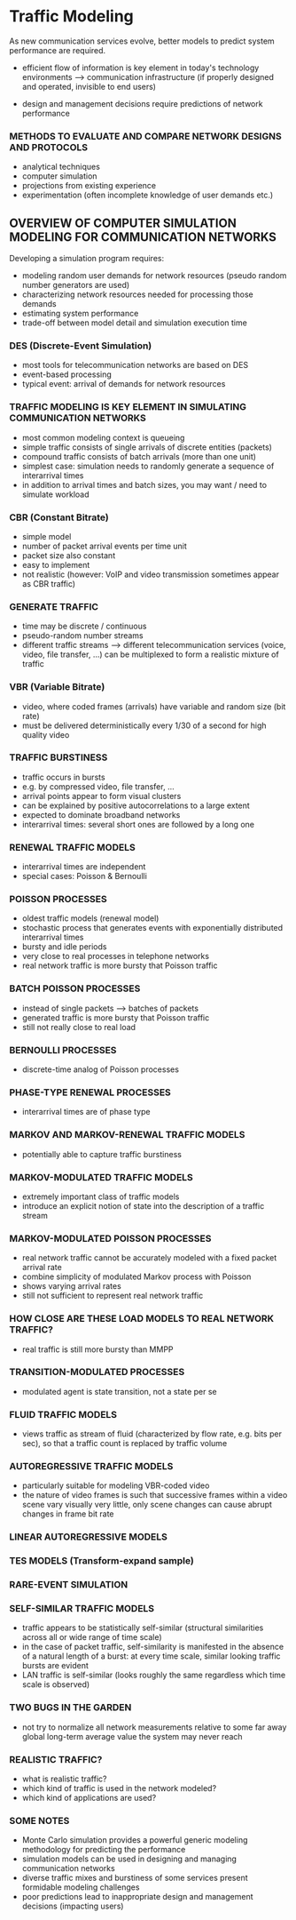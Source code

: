 # Traffic Modeling

As new communication services evolve, better models to predict system performance are required.

- efficient flow of information is key element in today's technology environments
    --> communication infrastructure (if properly designed and operated, invisible to end users)

- design and management decisions require predictions of network performance

### METHODS TO EVALUATE AND COMPARE NETWORK DESIGNS AND PROTOCOLS
- analytical techniques
- computer simulation
- projections from existing experience
- experimentation (often incomplete knowledge of user demands etc.)

## OVERVIEW OF COMPUTER SIMULATION MODELING FOR COMMUNICATION NETWORKS

Developing a simulation program requires:

- modeling random user demands for network resources (pseudo random number generators are used)
- characterizing network resources needed for processing those demands
- estimating system performance
- trade-off between model detail and simulation execution time

### DES (Discrete-Event Simulation)
- most tools for telecommunication networks are based on DES
- event-based processing
- typical event: arrival of demands for network resources

### TRAFFIC MODELING IS KEY ELEMENT IN SIMULATING COMMUNICATION NETWORKS

- most common modeling context is queueing
- simple traffic consists of single arrivals of discrete entities (packets)
- compound traffic consists of batch arrivals (more than one unit)
- simplest case: simulation needs to randomly generate a sequence of interarrival times
- in addition to arrival times and batch sizes, you may want / need to simulate workload

### CBR (Constant Bitrate)
- simple model
- number of packet arrival events per time unit
- packet size also constant
- easy to implement
- not realistic (however: VoIP and video transmission sometimes appear as CBR traffic)

### GENERATE TRAFFIC
- time may be discrete / continuous
- pseudo-random number streams
- different traffic streams --> different telecommunication services (voice, video, file transfer, ...) can be multiplexed to form a realistic mixture of traffic


### VBR (Variable Bitrate)
- video, where coded frames (arrivals) have variable and random size (bit rate)
- must be delivered deterministically every 1/30 of a second for high quality video


### TRAFFIC BURSTINESS
- traffic occurs in bursts
- e.g. by compressed video, file transfer, ...
- arrival points appear to form visual clusters
- can be explained by positive autocorrelations to a large extent
- expected to dominate broadband networks
- interarrival times: several short ones are followed by a long one

### RENEWAL TRAFFIC MODELS
- interarrival times are independent
- special cases: Poisson & Bernoulli

### POISSON PROCESSES
- oldest traffic models (renewal model)
- stochastic process that generates events with exponentially distributed interarrival times
- bursty and idle periods
- very close to real processes in telephone networks
- real network traffic is more bursty that Poisson traffic

### BATCH POISSON PROCESSES
- instead of single packets --> batches of packets
- generated traffic is more bursty that Poisson traffic
- still not really close to real load

### BERNOULLI PROCESSES
- discrete-time analog of Poisson processes

### PHASE-TYPE RENEWAL PROCESSES
- interarrival times are of phase type

### MARKOV AND MARKOV-RENEWAL TRAFFIC MODELS
- potentially able to capture traffic burstiness

### MARKOV-MODULATED TRAFFIC MODELS
- extremely important class of traffic models
- introduce an explicit notion of state into the description of a traffic stream

### MARKOV-MODULATED POISSON PROCESSES
- real network traffic cannot be accurately modeled with a fixed packet arrival rate
- combine simplicity of modulated Markov process with Poisson
- shows varying arrival rates
- still not sufficient to represent real network traffic

### HOW CLOSE ARE THESE LOAD MODELS TO REAL NETWORK TRAFFIC?
- real traffic is still more bursty than MMPP

### TRANSITION-MODULATED PROCESSES
- modulated agent is state transition, not a state per se

### FLUID TRAFFIC MODELS
- views traffic as stream of fluid (characterized by flow rate, e.g. bits per sec),
so that a traffic count is replaced by traffic volume

### AUTOREGRESSIVE TRAFFIC MODELS
- particularly suitable for modeling VBR-coded video
- the nature of video frames is such that successive frames within a video scene
  vary visually very little, only scene changes can cause abrupt changes in frame bit rate

### LINEAR AUTOREGRESSIVE MODELS

### TES MODELS (Transform-expand sample)

### RARE-EVENT SIMULATION

### SELF-SIMILAR TRAFFIC MODELS
- traffic appears to be statistically self-similar (structural similarities across all or
  wide range of time scale)
- in the case of packet traffic, self-similarity is manifested in the absence
  of a natural length of a burst: at every time scale, similar looking traffic bursts are evident
- LAN traffic is self-similar (looks roughly the same regardless which time scale is observed)

### TWO BUGS IN THE GARDEN
- not try to normalize all network measurements relative to some far away
  global long-term average value the system may never reach

### REALISTIC TRAFFIC?
- what is realistic traffic?
- which kind of traffic is used in the network modeled?
- which kind of applications are used?

### SOME NOTES

- Monte Carlo simulation provides a powerful generic modeling methodology for predicting the performance
- simulation models can be used in designing and managing communication networks
- diverse traffic mixes and burstiness of some services present formidable modeling challenges
- poor predictions lead to inappropriate design and management decisions (impacting users)
